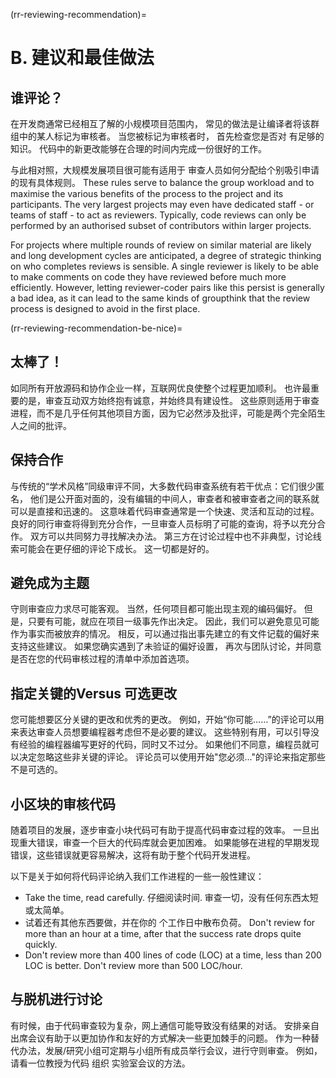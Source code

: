 (rr-reviewing-recommendation)=
# B. 建议和最佳做法

## 谁评论？

在开发商通常已经相互了解的小规模项目范围内， 常见的做法是让编译者将该群组中的某人标记为审核者。 当您被标记为审核者时， 首先检查您是否对 有足够的知识。 代码中的新更改能够在合理的时间内完成一份很好的工作。

与此相对照，大规模发展项目很可能有适用于 审查人员如何分配给个别吸引申请的现有具体规则。 These rules serve to balance the group workload and to maximise the various benefits of the process to the project and its participants. The very largest projects may even have dedicated staff - or teams of staff - to act as reviewers. Typically, code reviews can only be performed by an authorised subset of contributors within larger projects.

For projects where multiple rounds of review on similar material are likely and long development cycles are anticipated, a degree of strategic thinking on who completes reviews is sensible. A single reviewer is likely to be able to make comments on code they have reviewed before much more efficiently. However, letting reviewer-coder pairs like this persist is generally a bad idea, as it can lead to the same kinds of groupthink that the review process is designed to avoid in the first place.

(rr-reviewing-recommendation-be-nice)=
## 太棒了！

如同所有开放源码和协作企业一样，互联网优良使整个过程更加顺利。 也许最重要的是，审查互动双方始终抱有诚意，并始终具有建设性。 这些原则适用于审查进程，而不是几乎任何其他项目方面，因为它必然涉及批评，可能是两个完全陌生人之间的批评。

## 保持合作

与传统的“学术风格”同级审评不同，大多数代码审查系统有若干优点：它们很少匿名， 他们是公开面对面的，没有编辑的中间人，审查者和被审查者之间的联系就可以是直接和迅速的。 这意味着代码审查通常是一个快速、灵活和互动的过程。 良好的同行审查将得到充分合作，一旦审查人员标明了可能的查询，将予以充分合作。 双方可以共同努力寻找解决办法。 第三方在讨论过程中也不非典型，讨论线索可能会在更仔细的评论下成长。 这一切都是好的。

## 避免成为主题

守则审查应力求尽可能客观。 当然，任何项目都可能出现主观的编码偏好。 但是，只要有可能，就应在项目一级事先作出决定。 因此，我们可以避免意见可能作为事实而被放弃的情况。 相反，可以通过指出事先建立的有文件记载的偏好来支持这些建议。 如果您确实遇到了未验证的偏好设置， 再次与团队讨论，并同意是否在您的代码审核过程的清单中添加首选项。

## 指定关键的Versus 可选更改

您可能想要区分关键的更改和优秀的更改。 例如，开始“你可能……”的评论可以用来表达审查人员想要编程器考虑但不是必要的建议。 这些特别有用，可以引导没有经验的编程器编写更好的代码，同时又不过分。 如果他们不同意，编程员就可以决定忽略这些非关键的评论。 评论员可以使用开始"您必须..."的评论来指定那些不是可选的。

## 小区块的审核代码

随着项目的发展，逐步审查小块代码可有助于提高代码审查过程的效率。 一旦出现重大错误，审查一个巨大的代码库就会更加困难。 如果能够在进程的早期发现错误，这些错误就更容易解决，这将有助于整个代码开发进程。

以下是关于如何将代码评论纳入我们工作进程的一些一般性建议：

- Take the time, read carefully. 仔细阅读时间. 审查一切，没有任何东西太短或太简单。
- 试着还有其他东西要做，并在你的 个工作日中散布负荷。 Don't review for more than an hour at a time, after that the success rate drops quite quickly.
- Don't review more than 400 lines of code (LOC) at a time, less than 200 LOC is better. Don't review more than 500 LOC/hour.

## 与脱机进行讨论

有时候，由于代码审查较为复杂，网上通信可能导致没有结果的对话。 安排亲自出席会议有助于以更加协作和友好的方式解决一些更加棘手的问题。 作为一种替代办法，发展/研究小组可定期与小组所有成员举行会议，进行守则审查。 例如，请看一位教授为代码</a> 组织 实验室会议的方法。
